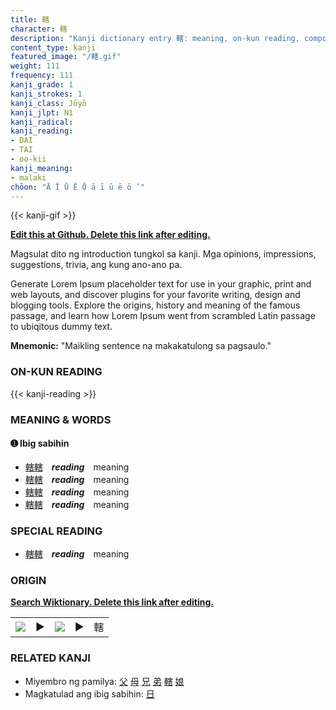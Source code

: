 ```yaml
---
title: 轄
character: 轄
description: "Kanji dictionary entry 轄: meaning, on-kun reading, compounds, origin, related kanji"
content_type: kanji
featured_image: "/轄.gif"
weight: 111
frequency: 111
kanji_grade: 1
kanji_strokes: 1
kanji_class: Jōyō
kanji_jlpt: N1
kanji_radical: 
kanji_reading: 
- DAI
- TAI
- oo-kii
kanji_meaning:
- malaki
chōon: "Ā Ī Ū Ē Ō ā ī ū ē ō ’"
---
```

[//]: # (Don't edit the line below. Kanji animated GIF code is automatically generated.)
{{< kanji-gif >}}

[//]: # (Edit below this line.)

**[Edit this at Github. Delete this link after editing.](https://github.com/tim0g/tim/tree/main/content/kanji/轄/index.md)**

Magsulat dito ng introduction tungkol sa kanji. Mga opinions, impressions, suggestions, trivia, ang kung ano-ano pa.

Generate Lorem Ipsum placeholder text for use in your graphic, print and web layouts, and discover plugins for your favorite writing, design and blogging tools. Explore the origins, history and meaning of the famous passage, and learn how Lorem Ipsum went from scrambled Latin passage to ubiqitous dummy text.
 
**Mnemonic:** "Maikling sentence na makakatulong sa pagsaulo."

### ON-KUN READING

[//]: # (Don't edit the line below. ON-KUN READING code is automatically generated.)
{{< kanji-reading >}}

### MEANING & WORDS

#### ➊ **Ibig sabihin**
  - [轄](../轄)[轄](../轄)　***reading***　meaning
  - [轄](../轄)[轄](../轄)　***reading***　meaning
  - [轄](../轄)[轄](../轄)　***reading***　meaning
  - [轄](../轄)[轄](../轄)　***reading***　meaning

### SPECIAL READING
  - [轄](../轄)[轄](../轄)　***reading***　meaning

### ORIGIN

**[Search Wiktionary. Delete this link after editing.](https://wiktionary.org/wiki/轄)**
<table class="kanji-table"><tr><td>
<img src="60px-轄-bronze.svg.png">
</td><td>▶</td><td>
<img src="60px-轄-oracle.svg.png">
</td><td>▶</td>
<td class="kanji-origin">轄</td>
</tr></table>

### RELATED KANJI
- Miyembro ng pamilya: [父](../父) [母](../母) [兄](../兄) [弟](../弟) [轄](../轄) [娘](../娘)
- Magkatulad ang ibig sabihin: [日](../日)
